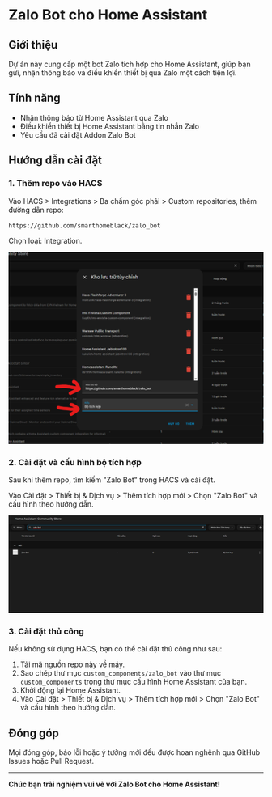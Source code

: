 # Zalo Bot cho Home Assistant

## Giới thiệu

Dự án này cung cấp một bot Zalo tích hợp cho Home Assistant, giúp bạn gửi, nhận thông báo và điều khiển thiết bị qua Zalo một cách tiện lợi.

## Tính năng
- Nhận thông báo từ Home Assistant qua Zalo
- Điều khiển thiết bị Home Assistant bằng tin nhắn Zalo
- Yêu cầu đã cài đặt Addon Zalo Bot

## Hướng dẫn cài đặt

### 1. Thêm repo vào HACS

Vào HACS > Integrations > Ba chấm góc phải > Custom repositories, thêm đường dẫn repo:
```
https://github.com/smarthomeblack/zalo_bot
```
Chọn loại: Integration.

![Thêm repo vào HACS](img/1.png)

### 2. Cài đặt và cấu hình bộ tích hợp

Sau khi thêm repo, tìm kiếm "Zalo Bot" trong HACS và cài đặt.

Vào Cài đặt > Thiết bị & Dịch vụ > Thêm tích hợp mới > Chọn "Zalo Bot" và cấu hình theo hướng dẫn.

![Cấu hình bộ tích hợp](img/2.png)

### 3. Cài đặt thủ công

Nếu không sử dụng HACS, bạn có thể cài đặt thủ công như sau:

1. Tải mã nguồn repo này về máy.
2. Sao chép thư mục `custom_components/zalo_bot` vào thư mục `custom_components` trong thư mục cấu hình Home Assistant của bạn.
3. Khởi động lại Home Assistant.
4. Vào Cài đặt > Thiết bị & Dịch vụ > Thêm tích hợp mới > Chọn "Zalo Bot" và cấu hình theo hướng dẫn.

## Đóng góp
Mọi đóng góp, báo lỗi hoặc ý tưởng mới đều được hoan nghênh qua GitHub Issues hoặc Pull Request.

---

**Chúc bạn trải nghiệm vui vẻ với Zalo Bot cho Home Assistant!**
